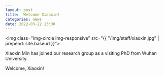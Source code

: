 ```yaml
---
layout: post
title:  Welcome Xiaoxin!
categories: news
date: 2022-03-22 13:30
---
```


<img class="img-circle img-responsive" src="{{ "/img/staff/xiaoxin.jpg" | prepend: site.baseurl }}">


Xiaoxin Min has joined our research group as a visiting PhD from Wuhan University.


Welcome, Xiaoxin!